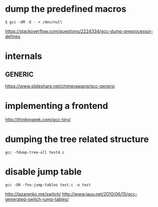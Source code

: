 
# dump the predefined macros

```
$ gcc -dM -E - < /dev/null
```

https://stackoverflow.com/questions/2224334/gcc-dump-preprocessor-defines

# internals
## GENERIC
   https://www.slideshare.net/chimerawang/gcc-generic


# implementing a frontend

http://thinkingeek.com/gcc-tiny/



# dumping the tree related structure

```
gcc -fdump-tree-all test4.c
```

# disable jump table

```
gcc -O0 -fno-jump-tables test.c -o test
```
http://lazarenko.me/switch/
http://www.jauu.net/2010/06/15/gcc-generated-switch-jump-tables/